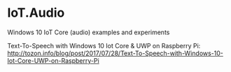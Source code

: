 # IoT.Audio
Windows 10 IoT Core (audio) examples and experiments

Text-To-Speech with Windows 10 Iot Core & UWP on Raspberry Pi: http://tozon.info/blog/post/2017/07/28/Text-To-Speech-with-Windows-10-Iot-Core-UWP-on-Raspberry-Pi
